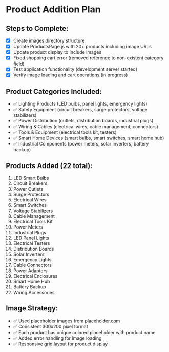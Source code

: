 # Product Addition Plan

## Steps to Complete:

- [x] Create images directory structure
- [x] Update ProductsPage.js with 20+ products including image URLs
- [x] Update product display to include images
- [x] Fixed shopping cart error (removed reference to non-existent category field)
- [x] Test application functionality (development server started)
- [x] Verify image loading and cart operations (in progress)

## Product Categories Included:
- ✅ Lighting Products (LED bulbs, panel lights, emergency lights)
- ✅ Safety Equipment (circuit breakers, surge protectors, voltage stabilizers)
- ✅ Power Distribution (outlets, distribution boards, industrial plugs)
- ✅ Wiring & Cables (electrical wires, cable management, connectors)
- ✅ Tools & Equipment (electrical tools kit, testers)
- ✅ Smart Home Devices (smart bulbs, smart switches, smart home hub)
- ✅ Industrial Components (power meters, solar inverters, battery backup)

## Products Added (22 total):
1. LED Smart Bulbs
2. Circuit Breakers  
3. Power Outlets
4. Surge Protectors
5. Electrical Wires
6. Smart Switches
7. Voltage Stabilizers
8. Cable Management
9. Electrical Tools Kit
10. Power Meters
11. Industrial Plugs
12. LED Panel Lights
13. Electrical Testers
14. Distribution Boards
15. Solar Inverters
16. Emergency Lights
17. Cable Connectors
18. Power Adapters
19. Electrical Enclosures
20. Smart Home Hub
21. Battery Backup
22. Wiring Accessories

## Image Strategy:
- ✅ Used placeholder images from placeholder.com
- ✅ Consistent 300x200 pixel format
- ✅ Each product has unique colored placeholder with product name
- ✅ Added error handling for image loading
- ✅ Responsive grid layout for product display

